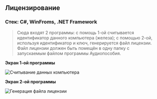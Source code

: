 ## Лицензирование
### Стек: C#, WinFroms, .NET Framework

> Сюда входят 2 программы: с помощь 1-ой считывается идентификатор данного компьютера (железа); 
> с помощью 2-ой, используя идентификатор и ключ, генерируется файл лицензии.  
> Файл лицензии должен быть помещён в одну папку с запускаемым файлом программы Аудиопособия.

**Экран 1-ой программы**

![Считывание данных компьютера](https://user-images.githubusercontent.com/40881233/192161021-e5ee20e2-cd15-42e9-9c15-f6dcf2ffaa83.png)



**Экран 2-ой программы**

![Генерация файла лицензии](https://user-images.githubusercontent.com/40881233/192161045-a71be7ba-d248-4a4b-b15a-92d0a0d49e3c.png)

